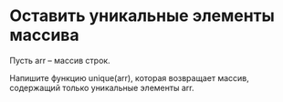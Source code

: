 # Оставить уникальные элементы массива                                      <br/>

Пусть arr – массив строк.                                                   <br/>

Напишите функцию unique(arr), которая возвращает массив,                    <br/>
содержащий только уникальные элементы arr.                                  <br/>